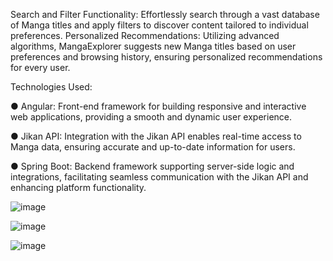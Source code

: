 
Search and Filter Functionality: Effortlessly search through a vast database of Manga titles and apply filters to discover content tailored to individual preferences.
Personalized Recommendations: Utilizing advanced algorithms, MangaExplorer suggests new Manga titles based on user preferences and browsing history, ensuring personalized recommendations for every user.

Technologies Used:

● Angular: Front-end framework for building responsive and interactive web applications, providing a smooth and dynamic user experience.

● Jikan API: Integration with the Jikan API enables real-time access to Manga data, ensuring accurate and up-to-date information for users.

● Spring Boot: Backend framework supporting server-side logic and integrations, facilitating seamless communication with the Jikan API and enhancing platform functionality.

![image](https://github.com/IgorPavlov00/MangaApp/assets/103071674/ec7c113c-4a5e-4789-a5a2-a75ffb3b3a8e)



![image](https://github.com/IgorPavlov00/MangaApp/assets/103071674/8a8a34c3-8c6a-41d4-ad40-136fe533a418)


![image](https://github.com/IgorPavlov00/MangaApp/assets/103071674/78115eed-9d20-4e6e-99c6-4acd6db3036c)

